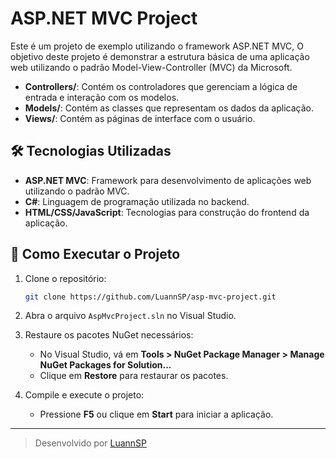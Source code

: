 # ASP.NET MVC Project

Este é um projeto de exemplo utilizando o framework ASP.NET MVC, O objetivo deste projeto é demonstrar a estrutura básica de uma aplicação web utilizando o padrão Model-View-Controller (MVC) da Microsoft.

- **Controllers/**: Contém os controladores que gerenciam a lógica de entrada e interação com os modelos.
- **Models/**: Contém as classes que representam os dados da aplicação.
- **Views/**: Contém as páginas de interface com o usuário.

## 🛠️ Tecnologias Utilizadas

- **ASP.NET MVC**: Framework para desenvolvimento de aplicações web utilizando o padrão MVC.
- **C#**: Linguagem de programação utilizada no backend.
- **HTML/CSS/JavaScript**: Tecnologias para construção do frontend da aplicação.

## 🚀 Como Executar o Projeto

1. Clone o repositório:

   ```bash
   git clone https://github.com/LuannSP/asp-mvc-project.git
   ```

2. Abra o arquivo `AspMvcProject.sln` no Visual Studio.

3. Restaure os pacotes NuGet necessários:

   - No Visual Studio, vá em **Tools > NuGet Package Manager > Manage NuGet Packages for Solution...**
   - Clique em **Restore** para restaurar os pacotes.

4. Compile e execute o projeto:

   - Pressione **F5** ou clique em **Start** para iniciar a aplicação.

---

> Desenvolvido por [LuannSP](https://github.com/LuannSP)
